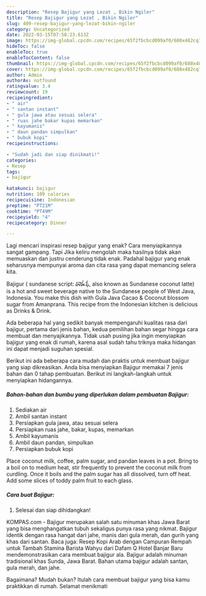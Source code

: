```yaml
---
description: "Resep Bajigur yang Lezat , Bikin Ngiler"
title: "Resep Bajigur yang Lezat , Bikin Ngiler"
slug: 409-resep-bajigur-yang-lezat-bikin-ngiler
category: Uncategorized
date: 2022-03-15T07:58:23.613Z
image: https://img-global.cpcdn.com/recipes/65f2fbcbcd099af0/680x482cq70/bajigur-foto-resep-utama.jpg
hideToc: false
enableToc: true
enableTocContent: false
thumbnail: https://img-global.cpcdn.com/recipes/65f2fbcbcd099af0/680x482cq70/bajigur-foto-resep-utama.jpg
cover: https://img-global.cpcdn.com/recipes/65f2fbcbcd099af0/680x482cq70/bajigur-foto-resep-utama.jpg
author: Admin
authorAv: notfound
ratingvalue: 3.4
reviewcount: 19
recipeingredient:
- " air"
- " santan instant"
- " gula jawa atau sesuai selera"
- " ruas jahe bakar kupas memarkan"
- " kayumanis"
- " daun pandan simpulkan"
- " bubuk kopi"
recipeinstructions:

- "Sudah jadi dan siap dinikmati!"
categories:
- Resep
tags:
- bajigur

katakunci: bajigur 
nutrition: 109 calories
recipecuisine: Indonesian
preptime: "PT21M"
cooktime: "PT49M"
recipeyield: "4"
recipecategory: Dinner

---
```



Lagi mencari inspirasi resep bajigur yang enak? Cara menyiapkannya sangat gampang. Tapi Jika keliru mengolah maka hasilnya tidak akan memuaskan dan justru cenderung tidak enak. Padahal bajigur yang enak seharusnya mempunyai aroma dan cita rasa yang dapat memancing selera kita.


Bajigur ( sundanese script: ᮘᮏᮤᮍᮥᮁ, also known as Sundanese coconut latte) is a hot and sweet beverage native to the Sundanese people of West Java, Indonesia. You make this dish with Gula Java Cacao &amp; Coconut blossom sugar from Amanprana. This recipe from the Indonesian kitchen is delicious as Drinks &amp; Drink.

Ada beberapa hal yang sedikit banyak mempengaruhi kualitas rasa dari bajigur, pertama dari jenis bahan, kedua pemilihan bahan segar hingga cara membuat dan menyajikannya. Tidak usah pusing jika ingin menyiapkan bajigur yang enak di rumah, karena asal sudah tahu triknya maka hidangan ini dapat menjadi suguhan spesial.


Berikut ini ada beberapa cara mudah dan praktis untuk membuat bajigur yang siap dikreasikan. Anda bisa menyiapkan Bajigur memakai 7 jenis bahan dan 0 tahap pembuatan. Berikut ini langkah-langkah untuk menyiapkan hidangannya.

<!--inarticleads1-->

##### Bahan-bahan dan bumbu yang diperlukan dalam pembuatan Bajigur:

1. Sediakan  air
1. Ambil  santan instant
1. Persiapkan  gula jawa, atau sesuai selera
1. Persiapkan  ruas jahe, bakar, kupas, memarkan
1. Ambil  kayumanis
1. Ambil  daun pandan, simpulkan
1. Persiapkan  bubuk kopi


Place coconut milk, coffee, palm sugar, and pandan leaves in a pot. Bring to a boil on to medium heat, stir frequently to prevent the coconut milk from curdling. Once it boils and the palm sugar has all dissolved, turn off heat. Add some slices of toddy palm fruit to each glass. 

<!--inarticleads2-->

##### Cara buat Bajigur:


1. Selesai dan siap dihidangkan!

KOMPAS.com - Bajigur merupakan salah satu minuman khas Jawa Barat yang bisa menghangatkan tubuh sekaligus punya rasa yang nikmat. Bajigur identik dengan rasa hangat dari jahe, manis dari gula merah, dan gurih yang khas dari santan. Baca juga: Resep Kopi Arab dengan Campuran Rempah untuk Tambah Stamina Barista Wahyu dari Dafam Q Hotel Banjar Baru mendemonstrasikan cara membuat bajigur ala. Bajigur adalah minuman tradisional khas Sunda, Jawa Barat. Bahan utama bajigur adalah santan, gula merah, dan jahe. 

Bagaimana? Mudah bukan? Itulah cara membuat bajigur yang bisa kamu praktikkan di rumah. Selamat menikmati
